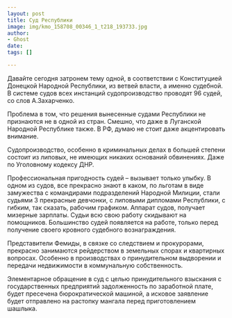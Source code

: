 ```yaml
---
layout: post
title: Суд Республики
image: img/kmo_158708_00346_1_t218_193733.jpg
author:
- Ghost
date: 
tags: []

---
```

Давайте сегодня затронем тему одной, в соответствии с Конституцией Донецкой Народной Республики, из ветвей власти, а именно судебной. В системе судов всех инстанций судопроизводство проводят 96 судей, со слов А.Захарченко.

Проблема в том, что решения вынесенные судами Республики не признаются не в одной из стран. Смешно, что даже в Луганской Народной Республике также. В РФ, думаю не стоит даже акцентировать внимание. 

Судопроизводство, особенно в криминальных делах в большей степени состоит из липовых, не имеющих никаких оснований обвинениях. Даже по Уголовному кодексу ДНР. 

Профессиональная пригодность судей – вызывает только улыбку. В одном из судов, все прекрасно знают в каком, по льготам в виде замужества с командирами подразделений Народной Милиции, стали судьями 3 прекрасные девчонки, с липовыми дипломами Республики, с гибким, так сказать, рабочим графиком. Аппарат судов, получает мизерные зарплаты. Судьи всю свою работу скидывают на помощников. Большинство судей появляется на работе, только перед получение своего кровного судебного вознаграждения. 

Представители Фемиды, в связке со следствием и прокурорами, прекрасно занимаются рейдерством в земельных спорах и квартирных вопросах. Особенно в производствах о принудительном выдворении и передачи недвижимости в коммунальную собственность. 

Элементарное обращение в суд с целью принудительного взыскания с государственных предприятий задолженность по заработной плате, будет пресечена бюрократической машиной, а исковое заявление будет отправлено на растопку мангала перед приготовлением шашлыка.